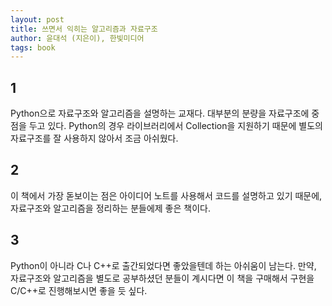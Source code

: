 ```yaml
---
layout: post
title: 쓰면서 익히는 알고리즘과 자료구조
author: 윤대석 (지은이), 한빛미디어
tags: book
---
```


## 1

Python으로 자료구조와 알고리즘을 설명하는 교재다. 대부분의 분량을 자료구조에 중점을 두고 있다. Python의 경우 라이브러리에서 Collection을 지원하기 때문에 별도의 자료구조를 잘 사용하지 않아서 조금 아쉬웠다.

## 2

이 책에서 가장 돋보이는 점은 아이디어 노트를 사용해서 코드를 설명하고 있기 때문에, 자료구조와 알고리즘을 정리하는 분들에제 좋은 책이다.

## 3

Python이 아니라 C나 C++로 출간되었다면 좋았을텐데 하는 아쉬움이 남는다. 만약, 자료구조와 알고리즘을 별도로 공부하셨던 분들이 계시다면 이 책을 구매해서 구현을 C/C++로 진행해보시면 좋을 듯 싶다.
